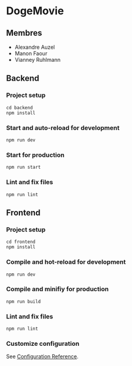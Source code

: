 # DogeMovie

## Membres

- Alexandre Auzel
- Manon Faour
- Vianney Ruhlmann

## Backend

### Project setup

```
cd backend
npm install
```

### Start and auto-reload for development

```
npm run dev
```

### Start for production

```
npm run start
```

### Lint and fix files

```
npm run lint
```

## Frontend

### Project setup

```
cd frontend
npm install
```

### Compile and hot-reload for development

```
npm run dev
```

### Compile and minifiy for production

```
npm run build
```

### Lint and fix files

```
npm run lint
```

### Customize configuration

See [Configuration Reference](https://cli.vuejs.org/config/).
